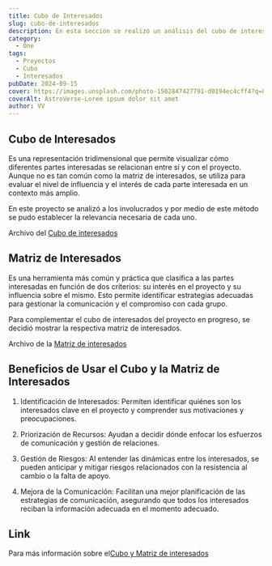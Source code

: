 ```yaml
---
title: Cubo de Interesados
slug: cubo-de-interesados
description: En esta sección se realizó un análisis del cubo de interesados
category:
  - One
tags:
  - Proyectos
  - Cubo
  - Interesados
pubDate: 2024-09-15
cover: https://images.unsplash.com/photo-1502847427791-d0194ec4cff4?q=80w=1960&h=1102&auto=format&fit=crop&ixlib=rb-4.0.3&ixid=M3wxMjA3fDB8MHxwaG90by1wYWdlfHx8fGVufDB8fHx8fA%3D%3D
coverAlt: AstroVerse-Lorem ipsum dolor sit amet
author: VV
---
```


## Cubo de Interesados

Es una representación tridimensional que permite visualizar cómo diferentes partes interesadas se relacionan entre sí y con el proyecto. Aunque no es tan común como la matriz de interesados, se utiliza para evaluar el nivel de influencia y el interés de cada parte interesada en un contexto más amplio.

En este proyecto se analizó a los involucrados y por medio de este método se pudo establecer la relevancia necesaria de cada uno.

<p>Archivo del <a href="https://drive.google.com/file/d/1UobAdHKOIhZlIsCKwsvxlLW3UBJm4Y3y/view?usp=sharing" target="_blank">Cubo de interesados</a></p>

## Matriz de Interesados

Es una herramienta más común y práctica que clasifica a las partes interesadas en función de dos criterios: su interés en el proyecto y su influencia sobre el mismo. Esto permite identificar estrategias adecuadas para gestionar la comunicación y el compromiso con cada grupo.

Para complementar el cubo de interesados del proyecto en progreso, se decidió mostrar la respectiva matriz de interesados.

<p>Archivo de la <a href="https://drive.google.com/file/d/1Zw8FetEPOeEOXntstBHWNTopgve3QYuF/view?usp=sharing" target="_blank">Matriz de interesados</a></p>

## Beneficios de Usar el Cubo y la Matriz de Interesados

1. Identificación de Interesados: Permiten identificar quiénes son los interesados clave en el proyecto y comprender sus motivaciones y preocupaciones.

2. Priorización de Recursos: Ayudan a decidir dónde enfocar los esfuerzos de comunicación y gestión de relaciones.

3. Gestión de Riesgos: Al entender las dinámicas entre los interesados, se pueden anticipar y mitigar riesgos relacionados con la resistencia al cambio o la falta de apoyo.

4. Mejora de la Comunicación: Facilitan una mejor planificación de las estrategias de comunicación, asegurando que todos los interesados reciban la información adecuada en el momento adecuado.

## Link

<p>Para más información sobre el<a href="https://docs.google.com/spreadsheets/d/1D_oKNXbLTypLWM_DGMCPlkCbf23Geq4X/edit?usp=sharing&ouid=101562657354961412591&rtpof=true&sd=true" target="_blank">Cubo y Matriz de interesados</a></p>
